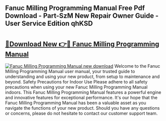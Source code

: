 ## Fanuc Milling Programming Manual Free Pdf Download - Part-SzM New Repair Owner Guide - User Service Edition qhKSD

# <h2><a href="http://cf20078.oget.top/?id=Fanuc+Milling+Programming+Manual">🔗Download New 👉🔴 Fanuc Milling Programming Manual</a></h2>

[![Fanuc Milling Programming Manual new download](https://i.imgur.com/5g1atiW.png)](http://cf20078.oget.top/?id=Fanuc+Milling+Programming+Manual)
Welcome to the Fanuc Milling Programming Manual user manual, your trusted guide to understanding and using your new product, from setup to maintenance and beyond. Safety Precautions for Indoor Use Please adhere to all safety precautions when using your new Fanuc Milling Programming Manual indoors. This Fanuc Milling Programming Manual features a powerful engine and innovative features for exceptional performance. It's our hope that the Fanuc Milling Programming Manual has been a valuable asset as you navigate the functions of your new product. Should you have any questions or concerns, please do not hesitate to contact our customer support team.
